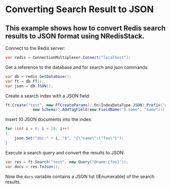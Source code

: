 # Converting Search Result to JSON
## This example shows how to convert Redis search results to JSON format using NRedisStack.

Connect to the Redis server:
```csharp
var redis = ConnectionMultiplexer.Connect("localhost");
```
Get a reference to the database and for search and json commands:
```csharp
var db = redis.GetDatabase();
var ft = db.FT();
var json = db.JSON();
```
Create a search index with a JSON field:
```csharp
ft.Create("test", new FTCreateParams().On(IndexDataType.JSON).Prefix("doc:"),
            new Schema().AddTagField(new FieldName("$.name", "name")));
```
Insert 10 JSON documents into the index:
```csharp
for (int i = 0; i < 10; i++)
{
    json.Set("doc:" + i, "$", "{\"name\":\"foo\"}");
}
```
Execute a search query and convert the results to JSON:
```csharp
var res = ft.Search("test", new Query("@name:{foo}"));
var docs = res.ToJson();
```
Now the `docs` variable contains a JSON list (IEnumerable) of the search results.